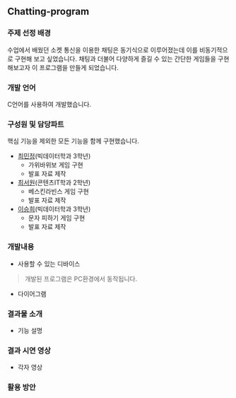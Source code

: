 ## Chatting-program

### 주제 선정 배경
수업에서 배웠던 소켓 통신을 이용한 채팅은 동기식으로 이루어졌는데 이를 비동기적으로 구현해 보고 싶었습니다.
채팅과 더불어 다양하게 즐길 수 있는 간단한 게임들을 구현해보고자 이 프로그램을 만들게 되었습니다.

### 개발 언어
C언어를 사용하여 개발했습니다.

### 구성원 및 담당파트
핵심 기능을 제외한 모든 기능을 함께 구현했습니다.
- [최민정](https://github.com/choeminjeong)(빅데이터학과 3학년)
  - 가위바위보 게임 구현
  - 발표 자료 제작
- [최서원](https://github.com/choeseowon)(콘텐츠IT학과 2학년)
  - 베스킨라빈스 게임 구현
  - 발표 자료 제작 
- [이승희](https://github.com/dltmdgml)(빅데이터학과 3학년)
  - 문자 피하기 게임 구현
  - 발표 자료 제작

### 개발내용
- 사용할 수 있는 디바이스
>개발된 프로그램은 PC환경에서 동작됩니다.
- 다이어그램
>

### 결과물 소개
- 기능 설명

### 결과 시연 영상
- 각자 영상

### 활용 방안

